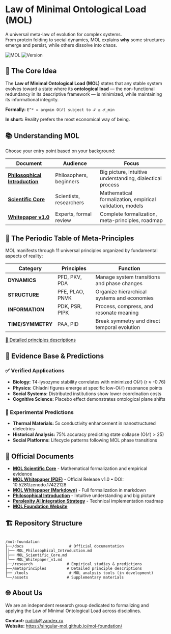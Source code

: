 # Law of Minimal Ontological Load (MOL)

A universal meta-law of evolution for complex systems.  
From protein folding to social dynamics, MOL explains **why** some structures emerge and persist, while others dissolve into chaos.

![MOL](https://img.shields.io/badge/MOL-Meta_Law-blue) 
![Version](https://img.shields.io/badge/Version-1.0-green)

## 🎯 The Core Idea

The **Law of Minimal Ontological Load (MOL)** states that any stable system evolves toward a state where its **ontological load** — the non-functional redundancy in its descriptive framework — is minimized, while maintaining its informational integrity.

**Formally:** `E^* = argmin O(ℰ) subject to ℐ ≥ ℐ_min`

**In short:** Reality prefers the most economical way of being.

## 📚 Understanding MOL

Choose your entry point based on your background:

| Document | Audience | Focus |
|----------|----------|-------|
| **[Philosophical Introduction](docs/MOL_Philosophical_Introduction.md)** | Philosophers, beginners | Big picture, intuitive understanding, dialectical process |
| **[Scientific Core](docs/MOL_Scientific_Core.md)** | Scientists, researchers | Mathematical formalization, empirical validation, models |
| **[Whitepaper v1.0](https://doi.org/10.5281/zenodo.17422128)** | Experts, formal review | Complete formalization, meta-principles, roadmap |

## 🧩 The Periodic Table of Meta-Principles

MOL manifests through 11 universal principles organized by fundamental aspects of reality:

| Category | Principles | Function |
|----------|------------|----------|
| **DYNAMICS** | PFD, PKV, PDA | Manage system transitions and phase changes |
| **STRUCTURE** | PFE, PLAO, PNVK | Organize hierarchical systems and economies |
| **INFORMATION** | PDK, PSR, PIPK | Process, compress, and resonate meaning |
| **TIME/SYMMETRY** | PAA, PID | Break symmetry and direct temporal evolution |

[📖 Detailed principles descriptions](metaprinciples/detailed_descriptions.md)

## 🔬 Evidence Base & Predictions

### ✅ Verified Applications

- **Biology:** T4-lysozyme stability correlates with minimized O(ℰ) (r ≈ -0.76)
- **Physics:** Chladni figures emerge at specific low-O(ℰ) resonance points  
- **Social Systems:** Distributed institutions show lower coordination costs
- **Cognitive Science:** Placebo effect demonstrates ontological plane shifts

### 🚀 Experimental Predictions

- **Thermal Materials:** 5x conductivity enhancement in nanostructured dielectrics
- **Historical Analysis:** 75% accuracy predicting state collapse (O(ℰ) > 25)
- **Social Platforms:** Lifecycle patterns following MOL phase transitions

## 📜 Official Documents

- **[MOL Scientific Core](docs/MOL_Scientific_Core.md)** - Mathematical formalization and empirical evidence
- **[MOL Whitepaper (PDF)](https://doi.org/10.5281/zenodo.17422128)** - Official Release v1.0 • DOI: 10.5281/zenodo.17422128
- **[MOL Whitepaper (Markdown)](docs/MOL_Whitepaper_v1.md)** - Full formalization in markdown
- **[Philosophical Introduction](docs/MOL_Philosophical_Introduction.md)** - Intuitive understanding and big picture
- **[Perplexity AI Integration Strategy](PERPLEXITY_RESPONSE.md)** - Technical implementation roadmap
- **[MOL Foundation Website](https://singular-mol.github.io/mol-foundation/)**

## 🏗 Repository Structure
```

/mol-foundation
├──/docs                    # Official documentation
│├── MOL_Philosophical_Introduction.md
│├── MOL_Scientific_Core.md
│└── MOL_Whitepaper_v1.md
├──/research               # Empirical studies & predictions
├──/metaprinciples         # Detailed principle descriptions
├── /tools                  # MOL analysis tools (in development)
└──/assets                 # Supplementary materials

```
## 🌐 About Us

We are an independent research group dedicated to formalizing and applying the Law of Minimal Ontological Load across disciplines.

**Contact:** rudiiik@yandex.ru  
**Website:** https://singular-mol.github.io/mol-foundation/
